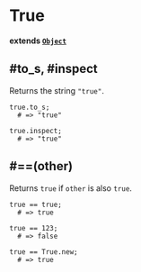 # True

**extends [`Object`](/index.sl/doc/object)**

## #to_s, #inspect

Returns the string `"true"`.

    true.to_s;
      # => "true"
  
    true.inspect;
      # => "true"

## #==(other)

Returns `true` if `other` is also `true`.

    true == true;
      # => true
    
    true == 123;
      # => false
    
    true == True.new;
      # => true
